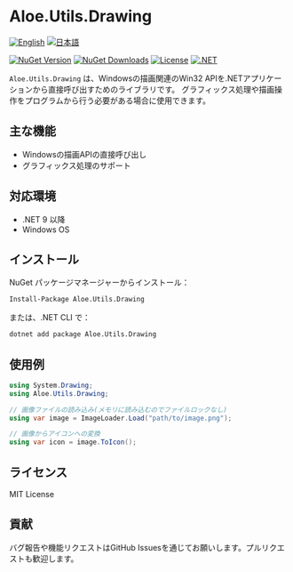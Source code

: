 # Aloe.Utils.Drawing

[![English](https://img.shields.io/badge/Language-English-blue)](./README.md)
[![日本語](https://img.shields.io/badge/言語-日本語-blue)](./README.ja.md)

[![NuGet Version](https://img.shields.io/nuget/v/Aloe.Utils.Drawing.svg)](https://www.nuget.org/packages/Aloe.Utils.Drawing)
[![NuGet Downloads](https://img.shields.io/nuget/dt/Aloe.Utils.Drawing.svg)](https://www.nuget.org/packages/Aloe.Utils.Drawing)
[![License](https://img.shields.io/github/license/ted-sharp/aloe-utils-drawing.svg)](LICENSE)
[![.NET](https://img.shields.io/badge/.NET-9.0-blue.svg)](https://dotnet.microsoft.com/download/dotnet/9.0)

`Aloe.Utils.Drawing` は、Windowsの描画関連のWin32 APIを.NETアプリケーションから直接呼び出すためのライブラリです。
グラフィックス処理や描画操作をプログラムから行う必要がある場合に使用できます。

## 主な機能

* Windowsの描画APIの直接呼び出し
* グラフィックス処理のサポート

## 対応環境

* .NET 9 以降
* Windows OS

## インストール

NuGet パッケージマネージャーからインストール：

```cmd
Install-Package Aloe.Utils.Drawing
```

または、.NET CLI で：

```cmd
dotnet add package Aloe.Utils.Drawing
```

## 使用例

```csharp
using System.Drawing;
using Aloe.Utils.Drawing;

// 画像ファイルの読み込み(メモリに読み込むのでファイルロックなし)
using var image = ImageLoader.Load("path/to/image.png");

// 画像からアイコンへの変換
using var icon = image.ToIcon();
```

## ライセンス

MIT License

## 貢献

バグ報告や機能リクエストはGitHub Issuesを通じてお願いします。プルリクエストも歓迎します。 